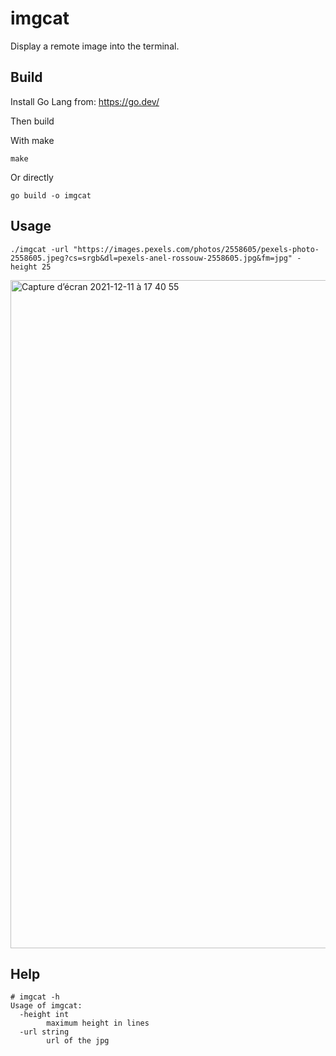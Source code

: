 # imgcat

Display a remote image into the terminal.

## Build

Install Go Lang from: https://go.dev/

Then build

With make
```
make
```

Or directly
```
go build -o imgcat
```

## Usage

```
./imgcat -url "https://images.pexels.com/photos/2558605/pexels-photo-2558605.jpeg?cs=srgb&dl=pexels-anel-rossouw-2558605.jpg&fm=jpg" -height 25
```

<img width="1069" alt="Capture d’écran 2021-12-11 à 17 40 55" src="https://user-images.githubusercontent.com/65178/145684510-39617c22-5818-4573-896c-7e0e6915db91.png">

## Help

```
# imgcat -h
Usage of imgcat:
  -height int
    	maximum height in lines
  -url string
    	url of the jpg
```
